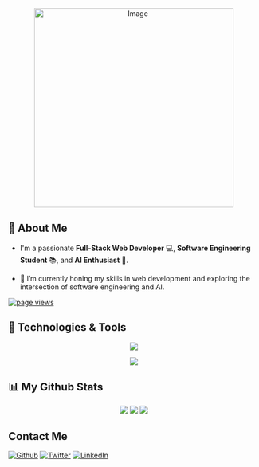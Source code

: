 <div align="center">
    <img src="https://github.com/user-attachments/assets/9d15f45d-b162-4619-a2d0-d3678bf2d379" width="400" alt="Image">
</div>

## 👋 About Me

- I'm a passionate **Full-Stack Web Developer** 💻, **Software Engineering Student** 📚, and **AI Enthusiast** 🤖.
  
- 🔭 I’m currently honing my skills in web development and exploring the intersection of software engineering and AI.  

<a href="https://github.com/Kohl-codes">
    <img src="https://komarev.com/ghpvc/?username=kohl-codes" alt="page views" />
</a>

## 🔧 Technologies & Tools

<p align="center">
  <a href="https://skillicons.dev">
    <!-- Languages -->
    <img src="https://skillicons.dev/icons?i=html,css,js,bootstrap,react,vite,java,spring,php,mysql,jquery,nodejs,tailwind"/>
  </a>
</p>

<p align="center">
  <a href="https://skillicons.dev">
    <!-- Languages -->
    <img src="https://skillicons.dev/icons?i=eclipse,azure,github,git,figma,docker,discord,codepen,postman,vscode,windows"/>
  </a>
</p>

## 📊 My Github Stats
<div align="center">
    
<!-- GitHub Streak Stats -->
<img src="https://github-readme-streak-stats.herokuapp.com/?user=Kohl-codes&theme=react&hide_border=true&background=0D1117"/>

<!-- GitHub Stats -->
<img src="https://github-readme-stats.vercel.app/api?username=Kohl-codes&show_icons=true&count_private=true&theme=react&hide_border=true&bg_color=0D1117"/>

<!-- Top Languages -->
<img src="https://github-readme-stats.vercel.app/api/top-langs/?username=Kohl-codes&langs_count=8&count_private=true&layout=compact&theme=react&hide_border=true&bg_color=0D1117"/>

</div>

## Contact Me

<p>
    <a href="https://github.com/Kohl-codes" target="_blank"><img alt="Github" src="https://img.shields.io/badge/GitHub-%2312100E.svg?&style=for-the-badge&logo=Github&logoColor=white" /></a>
    <a href="https://twitter.com/NicholeOrador" target="_blank"><img alt="Twitter" src="https://img.shields.io/badge/twitter-%231DA1F2.svg?&style=for-the-badge&logo=twitter&logoColor=white" /></a> 
    <a href="https://www.linkedin.com/in/nichole-kaye-neo-orador" target="_blank"><img alt="LinkedIn" src="https://img.shields.io/badge/linkedin-%230077B5.svg?&style=for-the-badge&logo=linkedin&logoColor=white" /></a> 

</p>
